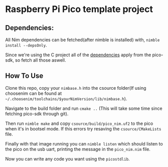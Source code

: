 # Raspberry Pi Pico template project
## Dependencies:

All Nim dependencies can be fetched(after nimble is installed) with, `nimble install --depsOnly`.

Since we're using the C project all of the [dependencies](https://github.com/raspberrypi/pico-sdk#quick-start-your-own-project) apply from the pico-sdk, so fetch all those aswell.


## How To Use
Clone this repo, copy your `nimbase.h` into the csource folder(If using choosenim can be found at `~/.choosenim/toolchains/$yourNimVersion/lib/nimbase.h`).

Navigate to the build folder and run `cmake ..` (This will take some time since fetching pico-sdk through git).

Then run `nimble make` and copy `csource/build/pico_nim.uf2` to the pico when it's in bootsel mode.
If this errors try resaving the `csource/CMakeLists` file.

Finally with that image running you can `nimble listen` which should listen to the pico on the usb uart, printing the message in the `pico_nim.nim` file.

Now you can write any code you want using the `picostdlib`.